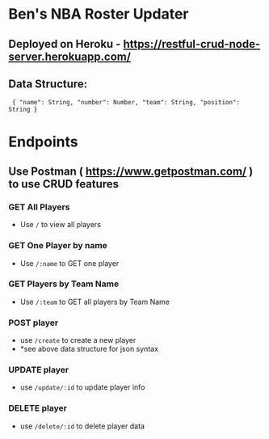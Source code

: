 # Ben's NBA Roster Updater
## Deployed on Heroku - https://restful-crud-node-server.herokuapp.com/

## Data Structure:
  `
  {
    "name": String,
    "number": Number,
    "team": String,
    "position": String
  }`
  
# Endpoints 
## Use Postman ( https://www.getpostman.com/ ) to use CRUD features
### GET All Players
  - Use `/` to view all players
  
 ### GET One Player by name
  - Use `/:name` to GET one player
  
 ### GET Players by Team Name
  - Use `/:team` to GET all players by Team Name
  
 ### POST player
  - use `/create` to create a new player 
  - *see above data structure for json syntax
  
 ### UPDATE player
  - use `/update/:id` to update player info
  
 ### DELETE player
  - use `/delete/:id` to delete player data
  
 

